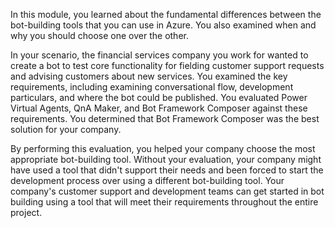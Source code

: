 In this module, you learned about the fundamental differences between the bot-building tools that you can use in Azure. You also examined when and why you should choose one over the other.

In your scenario, the financial services company you work for wanted to create a bot to test core functionality for fielding customer support requests and advising customers about new services. You examined the key requirements, including examining conversational flow, development particulars, and where the bot could be published. You evaluated Power Virtual Agents, QnA Maker, and Bot Framework Composer against these requirements. You determined that Bot Framework Composer was the best solution for your company.

By performing this evaluation, you helped your company choose the most appropriate bot-building tool. Without your evaluation, your company might have used a tool that didn't support their needs and been forced to start the development process over using a different bot-building tool. Your company's customer support and development teams can get started in bot building using a tool that will meet their requirements throughout the entire project.
